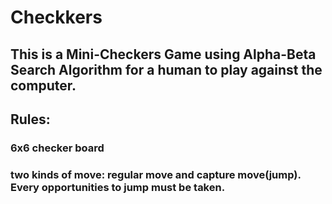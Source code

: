 # Checkkers

## This is a Mini-Checkers Game using Alpha-Beta Search Algorithm for a human to play against the computer. 
## Rules: 

### 6x6 checker board
### two kinds of move: regular move and capture move(jump). Every opportunities to jump must be taken.


